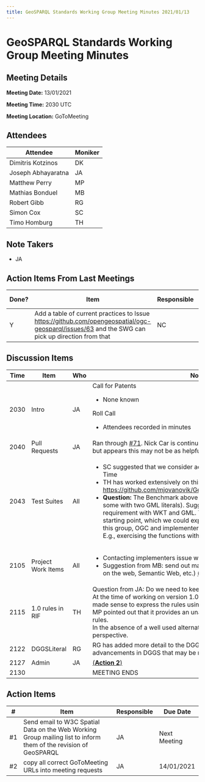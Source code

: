 ```yaml
---
title: GeoSPARQL Standards Working Group Meeting Minutes 2021/01/13
---
```

# GeoSPARQL Standards Working Group Meeting Minutes
## Meeting Details
**Meeting Date:** 13/01/2021

**Meeting Time:** 2030 UTC

**Meeting Location:** GoToMeeting  

## Attendees

| Attendee | Moniker |
| ---- | ---- |
| Dimitris Kotzinos | DK |
| Joseph Abhayaratna | JA |
| Matthew Perry | MP |
| Mathias Bonduel | MB |
| Robert Gibb | RG |
| Simon Cox | SC |
| Timo Homburg | TH |

## Note Takers
- JA

## Action Items From Last Meetings

| Done? | Item | Responsible | Due Date |
| ---- | ---- | ---- | --- |
| Y | Add a table of current practices to Issue https://github.com/opengeospatial/ogc-geosparql/issues/63 and the SWG can pick up direction from that | NC | Next Meeting |

## Discussion Items

| Time | Item | Who | Notes |
| ---- | ---- | ---- | ---- |
| 2030 | Intro | JA | Call for Patents<ul><li>None known</li></ul> Roll Call <ul><li> Attendees recorded in minutes</li></ul> |
| 2040 | Pull Requests | JA | Ran through [#71](https://github.com/opengeospatial/ogc-geosparql/issues/71). Nick Car is continuing the conversation with RIF people, but appears this may not be as helpful as hoped |
| 2043 | Test Suites | All | <ul><li> SC suggested that we consider adding tests, as he is doing for OWL-Time </li><li> TH has worked extensively on this here: https://github.com/mjovanovik/GeoSPARQLBenchmark/tree/develop/2 </li><li> **Question:** The Benchmark above tests with two WKT literals (and some with two GML literals). Suggested that we at least exercise each requirement with WKT and GML. The Benchmark provides a good starting point, which we could expand on to meet the requirements of this group, OGC and implementers with respect to compliance testing. E.g., exercising the functions with all relevant Geometry types. |
| 2105 | Project Work Items | All | <ul><li> Contacting implementers issue walked through </li><li>	Suggestion from MB: send out mail to W3C mailinglists? (Spatial data on the web, Semantic Web, etc.) [(**Action 1**)](#action_1)</li></ul> |
| 2115 | 1.0 rules in RIF | TH | Question from JA: Do we need to keep adding more RIF rules?<br/> At the time of working on version 1.0, RIF was expected to take off, so it made sense to express the rules using it. However, this hasn’t eventuated.<br/> MP pointed out that it provides an unambiguous manner of expressing the rules.<br/> In the absence of a well used alternative, it still makes sense from this perspective. |
| 2122 | DGGSLiteral | RG | RG has added more detail to the DGGSLiteral issue to describe TestBed advancements in DGGS that may be relevant |
| 2127 | Admin | JA | [(**Action 2**)](#action_2) |
| 2130 | | | MEETING ENDS |

## Action Items

| \# | Item | Responsible | Due Date |
| ---- | ---- | ---- | ---- |
| <span name="action_1">#1</span> | Send email to W3C Spatial Data on the Web Working Group mailing list to inform them of the revision of GeoSPARQL | JA | Next Meeting |
| <span name="action_2">#2</span> | copy all correct GoToMeeting URLs into meeting requests | JA | 14/01/2021 |
